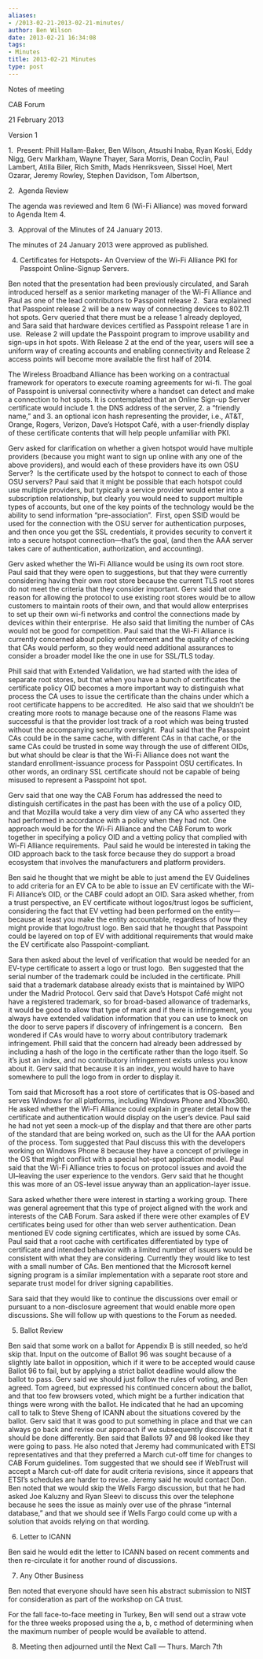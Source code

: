 ```yaml
---
aliases:
- /2013-02-21-2013-02-21-minutes/
author: Ben Wilson
date: 2013-02-21 16:34:08
tags:
- Minutes
title: 2013-02-21 Minutes
type: post
---
```


Notes of meeting

CAB Forum

21 February 2013

Version 1

1.  Present: Phill Hallam-Baker, Ben Wilson, Atsushi Inaba, Ryan Koski, Eddy Nigg, Gerv Markham, Wayne Thayer, Sara Morris, Dean Coclin, Paul Lambert, Atilla Biler, Rich Smith, Mads Henriksveen, Sissel Hoel, Mert Ozarar, Jeremy Rowley, Stephen Davidson, Tom Albertson,

2.  Agenda Review

The agenda was reviewed and Item 6 (Wi-Fi Alliance) was moved forward to Agenda Item 4.

3.  Approval of the Minutes of 24 January 2013.

The minutes of 24 January 2013 were approved as published.

4. Certificates for Hotspots- An Overview of the Wi-Fi Alliance PKI for Passpoint Online-Signup Servers.

Ben noted that the presentation had been previously circulated, and Sarah introduced herself as a senior marketing manager of the Wi-Fi Alliance and Paul as one of the lead contributors to Passpoint release 2.  Sara explained that Passpoint release 2 will be a new way of connecting devices to 802.11 hot spots. Gerv queried that there must be a release 1 already deployed, and Sara said that hardware devices certified as Passpoint release 1 are in use.  Release 2 will update the Passpoint program to improve usability and sign-ups in hot spots. With Release 2 at the end of the year, users will see a uniform way of creating accounts and enabling connectivity and Release 2 access points will become more available the first half of 2014.

The Wireless Broadband Alliance has been working on a contractual framework for operators to execute roaming agreements for wi-fi. The goal of Passpoint is universal connectivity where a handset can detect and make a connection to hot spots. It is contemplated that an Online Sign-up Server certificate would include 1. the DNS address of the server, 2. a “friendly name,” and 3. an optional icon hash representing the provider, i.e., AT&T, Orange, Rogers, Verizon, Dave’s Hotspot Café, with a user-friendly display of these certificate contents that will help people unfamiliar with PKI.

Gerv asked for clarification on whether a given hotspot would have multiple providers (because you might want to sign up online with any one of the above providers), and would each of these providers have its own OSU Server?  Is the certificate used by the hotspot to connect to each of those OSU servers? Paul said that it might be possible that each hotspot could use multiple providers, but typically a service provider would enter into a subscription relationship, but clearly you would need to support multiple types of accounts, but one of the key points of the technology would be the ability to send information “pre-association”.  First, open SSID would be used for the connection with the OSU server for authentication purposes, and then once you get the SSL credentials, it provides security to convert it into a secure hotspot connection—that’s the goal, (and then the AAA server takes care of authentication, authorization, and accounting).

Gerv asked whether the Wi-Fi Alliance would be using its own root store. Paul said that they were open to suggestions, but that they were currently considering having their own root store because the current TLS root stores do not meet the criteria that they consider important. Gerv said that one reason for allowing the protocol to use existing root stores would be to allow customers to maintain roots of their own, and that would allow enterprises to set up their own wi-fi networks and control the connections made by devices within their enterprise.  He also said that limiting the number of CAs would not be good for competition. Paul said that the Wi-Fi Alliance is currently concerned about policy enforcement and the quality of checking that CAs would perform, so they would need additional assurances to consider a broader model like the one in use for SSL/TLS today.

Phill said that with Extended Validation, we had started with the idea of separate root stores, but that when you have a bunch of certificates the certificate policy OID becomes a more important way to distinguish what process the CA uses to issue the certificate than the chains under which a root certificate happens to be accredited.  He also said that we shouldn’t be creating more roots to manage because one of the reasons Flame was successful is that the provider lost track of a root which was being trusted without the accompanying security oversight.  Paul said that the Passpoint CAs could be in the same cache, with different CAs in that cache, or the same CAs could be trusted in some way through the use of different OIDs, but what should be clear is that the Wi-Fi Alliance does not want the standard enrollment-issuance process for Passpoint OSU certificates. In other words, an ordinary SSL certificate should not be capable of being misused to represent a Passpoint hot spot.

Gerv said that one way the CAB Forum has addressed the need to distinguish certificates in the past has been with the use of a policy OID, and that Mozilla would take a very dim view of any CA who asserted they had performed in accordance with a policy when they had not. One approach would be for the Wi-Fi Alliance and the CAB Forum to work together in specifying a policy OID and a vetting policy that complied with Wi-Fi Alliance requirements.  Paul said he would be interested in taking the OID approach back to the task force because they do support a broad ecosystem that involves the manufacturers and platform providers.

Ben said he thought that we might be able to just amend the EV Guidelines to add criteria for an EV CA to be able to issue an EV certificate with the Wi-Fi Alliance’s OID, or the CABF could adopt an OID. Sara asked whether, from a trust perspective, an EV certificate without logos/trust logos be sufficient, considering the fact that EV vetting had been performed on the entity—because at least you make the entity accountable, regardless of how they might provide that logo/trust logo. Ben said that he thought that Passpoint could be layered on top of EV with additional requirements that would make the EV certificate also Passpoint-compliant.

Sara then asked about the level of verification that would be needed for an EV-type certificate to assert a logo or trust logo.  Ben suggested that the serial number of the trademark could be included in the certificate. Phill said that a trademark database already exists that is maintained by WIPO under the Madrid Protocol. Gerv said that Dave’s Hotspot Café might not have a registered trademark, so for broad-based allowance of trademarks, it would be good to allow that type of mark and if there is infringement, you always have extended validation information that you can use to knock on the door to serve papers if discovery of infringement is a concern.   Ben wondered if CAs would have to worry about contributory trademark infringement. Phill said that the concern had already been addressed by including a hash of the logo in the certificate rather than the logo itself. So it’s just an index, and no contributory infringement exists unless you know about it. Gerv said that because it is an index, you would have to have somewhere to pull the logo from in order to display it.

Tom said that Microsoft has a root store of certificates that is OS-based and serves Windows for all platforms, including Windows Phone and Xbox360. He asked whether the Wi-Fi Alliance could explain in greater detail how the certificate and authentication would display on the user’s device. Paul said he had not yet seen a mock-up of the display and that there are other parts of the standard that are being worked on, such as the UI for the AAA portion of the process. Tom suggested that Paul discuss this with the developers working on Windows Phone 8 because they have a concept of privilege in the OS that might conflict with a special hot-spot application model. Paul said that the Wi-Fi Alliance tries to focus on protocol issues and avoid the UI–leaving the user experience to the vendors. Gerv said that he thought this was more of an OS-level issue anyway than an application-layer issue.

Sara asked whether there were interest in starting a working group. There was general agreement that this type of project aligned with the work and interests of the CAB Forum. Sara asked if there were other examples of EV certificates being used for other than web server authentication. Dean mentioned EV code signing certificates, which are issued by some CAs. Paul said that a root cache with certificates differentiated by type of certificate and intended behavior with a limited number of issuers would be consistent with what they are considering. Currently they would like to test with a small number of CAs. Ben mentioned that the Microsoft kernel signing program is a similar implementation with a separate root store and separate trust model for driver signing capabilities.

Sara said that they would like to continue the discussions over email or pursuant to a non-disclosure agreement that would enable more open discussions. She will follow up with questions to the Forum as needed.

5. Ballot Review

Ben said that some work on a ballot for Appendix B is still needed, so he’d skip that. Input on the outcome of Ballot 96 was sought because of a slightly late ballot in opposition, which if it were to be accepted would cause Ballot 96 to fail, but by applying a strict ballot deadline would allow the ballot to pass. Gerv said we should just follow the rules of voting, and Ben agreed. Tom agreed, but expressed his continued concern about the ballot, and that too few browsers voted, which might be a further indication that things were wrong with the ballot. He indicated that he had an upcoming call to talk to Steve Sheng of ICANN about the situations covered by the ballot. Gerv said that it was good to put something in place and that we can always go back and revise our approach if we subsequently discover that it should be done differently. Ben said that Ballots 97 and 98 looked like they were going to pass. He also noted that Jeremy had communicated with ETSI representatives and that they preferred a March cut-off time for changes to CAB Forum guidelines. Tom suggested that we should see if WebTrust will accept a March cut-off date for audit criteria revisions, since it appears that ETSI’s schedules are harder to revise. Jeremy said he would contact Don. Ben noted that we would skip the Wells Fargo discussion, but that he had asked Joe Kaluzny and Ryan Sleevi to discuss this over the telephone because he sees the issue as mainly over use of the phrase “internal database,” and that we should see if Wells Fargo could come up with a solution that avoids relying on that wording.

6. Letter to ICANN

Ben said he would edit the letter to ICANN based on recent comments and then re-circulate it for another round of discussions.

7. Any Other Business

Ben noted that everyone should have seen his abstract submission to NIST for consideration as part of the workshop on CA trust.

For the fall face-to-face meeting in Turkey, Ben will send out a straw vote for the three weeks proposed using the a, b, c method of determining when the maximum number of people would be available to attend.

8. Meeting then adjourned until the Next Call — Thurs. March 7th